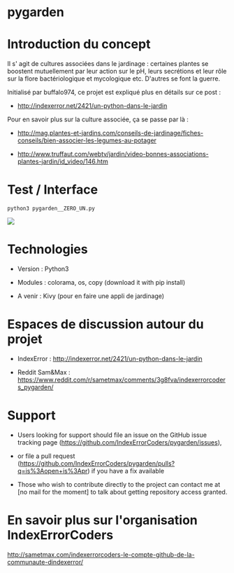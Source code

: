 # pygarden

# Introduction du concept 

Il s' agit de cultures associées dans le jardinage : certaines plantes se boostent mutuellement par leur action sur le pH, leurs secrétions et leur rôle sur la flore bactériologique et mycologique etc. D'autres se font la guerre.

Initialisé par buffalo974, ce projet est expliqué plus en détails sur ce post :

- http://indexerror.net/2421/un-python-dans-le-jardin

Pour en savoir plus sur la culture associée, ça se passe par là :

- http://mag.plantes-et-jardins.com/conseils-de-jardinage/fiches-conseils/bien-associer-les-legumes-au-potager

- http://www.truffaut.com/webtv/jardin/video-bonnes-associations-plantes-jardin/id_video/146.htm

# Test / Interface

    python3 pygarden__ZERO_UN.py

<a href="http://www.zimagez.com/zimage/capturedcran2015-08-0813-40-03.php">
  <img src="http://www.zimagez.com/miniature/capturedcran2015-08-0813-40-03.php" />
</a>

# Technologies 

- Version : Python3 

- Modules : colorama, os, copy (download it with pip install)


- A venir : Kivy (pour en faire une appli de jardinage) 

# Espaces de discussion autour du projet 

- IndexError : http://indexerror.net/2421/un-python-dans-le-jardin

- Reddit Sam&Max : https://www.reddit.com/r/sametmax/comments/3g8fva/indexerrorcoders_pygarden/

# Support 

- Users looking for support should file an issue on the GitHub issue tracking page (https://github.com/IndexErrorCoders/pygarden/issues), 

- or file a pull request (https://github.com/IndexErrorCoders/pygarden/pulls?q=is%3Aopen+is%3Apr) if you have a fix available

- Those who wish to contribute directly to the project can contact me at [no mail for the moment]  to talk about getting repository access granted.

# En savoir plus sur l'organisation IndexErrorCoders 

http://sametmax.com/indexerrorcoders-le-compte-github-de-la-communaute-dindexerror/
